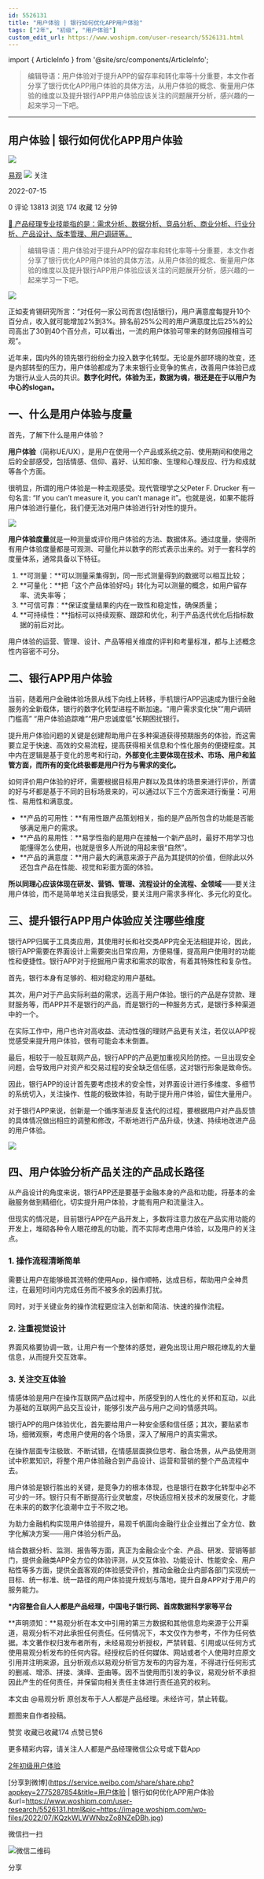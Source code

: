 ```yaml
---
id: 5526131
title: "用户体验 | 银行如何优化APP用户体验"
tags: ["2年", "初级", "用户体验"]
custom_edit_url: https://www.woshipm.com/user-research/5526131.html
---
```

import { ArticleInfo } from '@site/src/components/ArticleInfo';

<ArticleInfo
    author="易观"
    authorLink="https://www.woshipm.com/u/1372497"
    published="2022-07-15"
    views={13813}
    comments={0}
    collects={174}
/>

> 编辑导语：用户体验对于提升APP的留存率和转化率等十分重要，本文作者分享了银行优化APP用户体验的具体方法，从用户体验的概念、衡量用户体验的维度以及提升银行APP用户体验应该关注的问题展开分析，感兴趣的一起来学习一下吧。

---

## 用户体验 | 银行如何优化APP用户体验

[![](https://static.woshipm.com/view/woshipm_api_def_20240319114627_3483.png?imageView2/1/w/72/h/72/q/100)](https://www.woshipm.com/u/1372497)

[易观](https://www.woshipm.com/u/1372497) ![](https://static.woshipm.com/tag/1101_1@2x.png) 关注

2022-07-15

0 评论 13813 浏览 174 收藏 12 分钟

[🔗 产品经理专业技能指的是：需求分析、数据分析、竞品分析、商业分析、行业分析、产品设计、版本管理、用户调研等。](https://ke.qidianla.com/courses/90pm)

> 编辑导语：用户体验对于提升APP的留存率和转化率等十分重要，本文作者分享了银行优化APP用户体验的具体方法，从用户体验的概念、衡量用户体验的维度以及提升银行APP用户体验应该关注的问题展开分析，感兴趣的一起来学习一下吧。

![](https://image.woshipm.com/wp-files/2022/07/KQzkWLWWNbzZo8NZeDBh.jpg)

正如麦肯锡研究所言：“对任何一家公司而言(包括银行)，用户满意度每提升10个百分点，收入就可能增加2%到3%。排名前25%公司的用户满意度比后25%的公司高出了30到40个百分点，可以看出，一流的用户体验可带来的财务回报相当可观”。

近年来，国内外的领先银行纷纷全力投入数字化转型。无论是外部环境的改变，还是内部转型的压力，用户体验都成为了未来银行业竞争的焦点，改善用户体验已成为银行从业人员的共识。**数字化时代，体验为王，数据为魂，根还是在于以用户为中心的slogan。**

## 一、什么是用户体验与度量

首先，了解下什么是用户体验？

**用户体验**（简称UE/UX），是用户在使用一个产品或系统之前、使用期间和使用之后的全部感受，包括情感、信仰、喜好、认知印象、生理和心理反应、行为和成就等各个方面。

很明显，所谓的用户体验是一种主观感受。现代管理学之父Peter F. Drucker 有一句名言: “If you can’t measure it, you can’t manage it”。也就是说，如果不能将用户体验进行量化，我们便无法对用户体验进行针对性的提升。

![](https://image.woshipm.com/wp-files/2022/07/bQ1xIAwImsudgwAFwS7X.png)

**用户体验度量**就是一种测量或评价用户体验的方法、数据体系。通过度量，使得所有用户体验度量都是可观测、可量化并以数字的形式表示出来的。对于一套科学的度量体系，通常具备以下特征。

1.  **可测量：**可以测量采集得到，同一形式测量得到的数据可以相互比较；
2.  **可量化：**把「这个产品体验好吗」转化为可以测量的概念，如用户留存率、流失率等；
3.  **可信可靠：**保证度量结果的内在一致性和稳定性，确保质量；
4.  **可持续性：**指标可以持续观察、跟踪和优化，利于产品迭代优化后指标数据的前后对比。

用户体验的运营、管理、设计、产品等相关维度的评判和考量标准，都与上述概念性内容密不可分。

## 二、银行APP用户体验

当前，随着用户金融体验场景从线下向线上转移，手机银行APP迅速成为银行金融服务的全新载体，银行的数字化转型进程不断加速。“用户需求变化快”“用户调研门槛高” “用户体验追踪难”“用户忠诚度低”长期困扰银行。

提升用户体验问题的关键是创建帮助用户在多种渠道获得预期服务的体验，而这需要立足于快速、高效的交易流程，提高获得相关信息和个性化服务的便捷程度。其中内在逻辑是基于变化的思考和行动，**外部变化主要体现在技术、市场、用户和监管方面，而所有的变化终极都是用户行为与需求的变化。**

如何评价用户体验的好坏，需要根据目标用户群以及具体的场景来进行评价，所谓的好与坏都是基于不同的目标场景来的，可以通过以下三个方面来进行衡量：可用性、易用性和满意度。

*   **产品的可用性：**有用性跟产品策划相关，指的是产品所包含的功能是否能够满足用户的需求。
*   **产品的易用性：**易学性指的是用户在接触一个新产品时，最好不用学习也能懂得怎么使用，也就是很多人所说的用起来很“自然”。
*   **产品的满意度：**用户最大的满意来源于产品为其提供的价值，但除此以外还包含产品在性能、视觉和彩蛋方面的体验。

**所以同理心应该体现在研发、营销、管理、流程设计的全流程、全领域**——要关注用户体验，而不是简单地关注自我感受，要关注用户需求多样化、多元化的变化。

## 三、提升银行APP用户体验应关注哪些维度

银行APP归属于工具类应用，其使用时长和社交类APP完全无法相提并论，因此，银行APP需要在界面设计上需要突出日常应用，方便易懂，提高用户使用时的功能性和便捷性。银行APP对于挖掘用户需求和需求的取舍，有着其特殊性和复杂性。

首先，银行本身有足够的、相对稳定的用户基础。

其次，用户对于产品实际利益的需求，远高于用户体验。银行的产品是存贷款、理财服务等，而APP并不是银行的产品，而是银行的一种服务方式，是银行多种渠道中的一个。

在实际工作中，用户也许对高收益、流动性强的理财产品更有关注，若仅以APP视觉感受来提升用户体验，很有可能会本末倒置。

最后，相较于一般互联网产品，银行APP的产品更加重视风险防控。一旦出现安全问题，会导致用户对资产和交易过程的安全缺乏信任感，这对银行形象是致命伤。

因此，银行APP的设计首先要考虑技术的安全性，对界面设计进行多维度、多细节的系统切入，关注操作、性能的极致体验，有助于提升用户体验，留住大量用户。

对于银行APP来说，创新是一个循序渐进反复迭代的过程，要根据用户对产品反馈的具体情况做出相应的调整和修改，不断地进行产品升级，快速、持续地改进产品的用户体验。

![](https://image.woshipm.com/wp-files/2022/07/USJoUwSP3lfvbPf4TuHy.png)

## 四、用户体验分析产品关注的产品成长路径

从产品设计的角度来说，银行APP还是要基于金融本身的产品和功能，将基本的金融服务做到精细化，切实提升用户体验，才能有用户和流量注入。

但现实的情况是，目前银行APP在产品开发上，多数将注意力放在产品实用功能的开发上，堆砌各种令人眼花缭乱的功能，而不实际考虑用户体验，以及用户的关注点。

### 1\. 操作流程清晰简单

需要让用户在能够极其流畅的使用App，操作顺畅，达成目标，帮助用户全神贯注，在最短时间内完成任务而不被多余的因素打扰。

同时，对于关键业务的操作流程更应注入创新和简洁、快速的操作流程。

### 2\. 注重视觉设计

界面风格要协调一致，让用户有一个整体的感觉，避免出现让用户眼花缭乱的大量信息，从而提升交互效率。

### 3\. 关注交互体验

情感体验是用户在操作互联网产品过程中，所感受到的人性化的关怀和互动，以此为基础的互联网产品交互设计，能够引发产品与用户之间的情感共鸣。

银行APP的用户体验优化，首先要给用户一种安全感和信任感；其次，要贴紧市场，细微观察，考虑用户使用的各个场景，深入了解用户的真实需求。

在操作层面专注极致、不断试错，在情感层面换位思考、融合场景，从产品使用测试中积累知识，将整个用户体验融合到产品设计、运营和营销的整个产品流程中去。

用户体验是银行胜出的关键，是竞争力的根本体现，也是银行在数字化转型中必不可少的一环。银行只有不断提高行业灵敏度，尽快适应相关技术的发展变化，才能在未来的的数字化浪潮中立于不败之地。

为助力金融机构实现用户体验提升，易观千帆面向金融行业企业推出了全方位、数字化解决方案——用户体验分析产品。

结合数据分析、监测、报告等方面，真正为金融企业个金、产品、研发、营销等部门，提供金融类APP全方位的体验评测，从交互体验、功能设计、性能安全、用户粘性等多方面，提供全面客观的体验感受评价，推动金融企业内部各部门实现统一目标、统一标准、统一路径的用户体验提升规划与落地，提升自身APP对于用户的服务能力。

**\*内容整合自人人都是产品经理，中国电子银行网、首席数据科学家等平台**

**声明须知：**易观分析在本文中引用的第三方数据和其他信息均来源于公开渠道，易观分析不对此承担任何责任。任何情况下，本文仅作为参考，不作为任何依据。本文著作权归发布者所有，未经易观分析授权，严禁转载、引用或以任何方式使用易观分析发布的任何内容。经授权后的任何媒体、网站或者个人使用时应原文引用并注明来源，且分析观点以易观分析官方发布的内容为准，不得进行任何形式的删减、增添、拼接、演绎、歪曲等。因不当使用而引发的争议，易观分析不承担因此产生的任何责任，并保留向相关责任主体进行责任追究的权利。

本文由 @易观分析 原创发布于人人都是产品经理。未经许可，禁止转载。

题图来自作者投稿。

赞赏 收藏已收藏174 点赞已赞6

更多精彩内容，请关注人人都是产品经理微信公众号或下载App

[2年](https://www.woshipm.com/tag/2%e5%b9%b4)[初级](https://www.woshipm.com/tag/%e5%88%9d%e7%ba%a7)[用户体验](https://www.woshipm.com/tag/ue)

[分享到微博](https://service.weibo.com/share/share.php?appkey=2775287854&title=用户体验 | 银行如何优化APP用户体验&url=https://www.woshipm.com/user-research/5526131.html&pic=https://image.woshipm.com/wp-files/2022/07/KQzkWLWWNbzZo8NZeDBh.jpg)

微信扫一扫

![微信二维码](https://api.pwmqr.com/qrcode/create/?url=https://www.woshipm.com/user-research/5526131.html)

分享